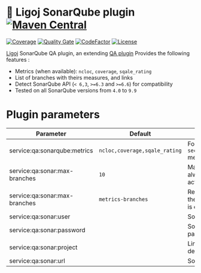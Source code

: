 # :link: Ligoj SonarQube plugin [![Maven Central](https://maven-badges.herokuapp.com/maven-central/org.ligoj.plugin/plugin-qa-sonar/badge.svg)](https://maven-badges.herokuapp.com/maven-central/org.ligoj.plugin/plugin-qa-sonarqube)

[![Coverage](https://sonarcloud.io/api/project_badges/measure?project=org.ligoj.plugin%3Aplugin-qa-sonarqube&metric=coverage)](https://sonarcloud.io/dashboard?id=org.ligoj.plugin%3Aplugin-qa-sonarqube)
[![Quality Gate](https://sonarcloud.io/api/project_badges/measure?metric=alert_status&project=org.ligoj.plugin:plugin-qa-sonarqube)](https://sonarcloud.io/dashboard/index/org.ligoj.plugin:plugin-qa-sonarqube)
[![CodeFactor](https://www.codefactor.io/repository/github/ligoj/plugin-qa-sonarqube/badge)](https://www.codefactor.io/repository/github/ligoj/plugin-qa-sonarqube)
[![License](http://img.shields.io/:license-mit-blue.svg)](http://fabdouglas.mit-license.org/)

[Ligoj](https://github.com/ligoj/ligoj) SonarQube QA plugin, an
extending [QA plugin](https://github.com/ligoj/plugin-qa)
Provides the following features :

- Metrics (when available): `ncloc`, `coverage`, `sqale_rating`
- List of branches with theirs measures, and links
- Detect SonarQube API (`< 6,3`, `>=6.3` and `>=6.6`) for compatibility
- Tested on all SonarQube versions from `4.0` to `9.9`

# Plugin parameters

| Parameter                     | Default                       | Note                                                                                                                                             |                     
|-------------------------------|-------------------------------|--------------------------------------------------------------------------------------------------------------------------------------------------|
| service:qa:sonarqube:metrics  | `ncloc,coverage,sqale_rating` | For 6.3+ API, `security_rating,reliability_rating,security_review_rating` metrics are added.                                                     |
| service:qa:sonar:max-branches | `10`                          | Maximum displayed and retrieved  branches. Main branch is always retrieved, the other branches are sorted by last activity. Only for `6.6+` API. |
| service:qa:sonar:max-branches | `metrics-branches`            | Retrieved and displayed metrics of each branch. By default, the same as the main metrics. When non-empty, one API call is executed per branch.   |
| service:qa:sonar:user         |                               | SonarQube's username. API key is not yet supported.                                                                                              |
| service:qa:sonar:password     |                               | SonarQube's password. API key is not yet supported. This parameter is encrypted in database.                                                     |
| service:qa:sonar:project      |                               | Linked project identifier. May be an integer or a string depending on the SonarQuben API version.                                                |
| service:qa:sonar:url          |                               | SonarQube base URL. For sample `http://localhost:9000`.                                                                                          |
                        